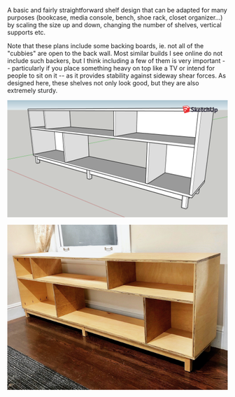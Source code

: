 A basic and fairly straightforward shelf design that can be
adapted for many purposes (bookcase, media console, bench, shoe rack, closet
organizer...) by scaling the size up and down, changing the number of shelves,
vertical supports etc. 

Note that these plans include some backing boards, ie. not all of the "cubbies"
are open to the back wall. Most similar builds I see online do not include such
backers, but I think including a few of them is very important  -- particularly
if you place something heavy on top like a TV or intend for people to sit on it
-- as it provides stability against sideway shear forces. As designed here,
these shelves not only look good, but they are also extremely sturdy.

![](genshelves.png "genshelves")

![](../../gallery/pics/49E2081E-DD85-4944-B4BF-207422F42874.png "genshelves")



